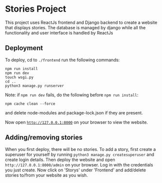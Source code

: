 <h1>Stories Project</h1>
This project uses ReactJs frontend and Django backend to create a website that displays stories. The database is managed by django while all the functionality and user interface is handled by ReactJs
<h2>Deployment</h2>
To deploy, cd to <code>./frontend</code> run the following commands:
<pre><code>npm run install
npm run dev
touch wsgi.py
cd ..
python3 manage.py runserver
</code></pre> 

Note: if <code>npm run dev</code> fails, do the following before <code>npm run install</code>:
<pre><code>npm cache clean --force
</code></pre> 
and delete node-modules and package-lock.json if they are present.

Now open <code>http://127.0.0.1:8000</code> on your browser to view the website.

<h2>Adding/removing stories</h2>
When you first deploy, there will be no stories. To add a story, first create a superuser for yourself by running 
<code>python3 manage.py createsuperuser</code> and create login details. Then deploy the website and open <code>http://127.0.0.1:8000/admin</code> on your browser. Log in with the credentials you just create. 
Now click on 'Storys' under 'Frontend' and add/delete stories to/from your website as you wish.
